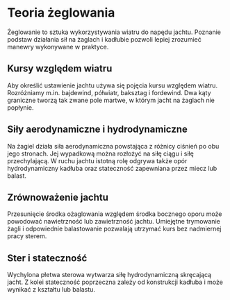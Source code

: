 # Teoria żeglowania

Żeglowanie to sztuka wykorzystywania wiatru do napędu jachtu. Poznanie podstaw działania sił na żaglach i kadłubie pozwoli lepiej zrozumieć manewry wykonywane w praktyce.

## Kursy względem wiatru

Aby określić ustawienie jachtu używa się pojęcia kursu względem wiatru. Rozróżniamy m.in. bajdewind, półwiatr, baksztag i fordewind. Dwa kąty graniczne tworzą tak zwane pole martwe, w którym jacht na żaglach nie popłynie.

## Siły aerodynamiczne i hydrodynamiczne

Na żagiel działa siła aerodynamiczna powstająca z różnicy ciśnień po obu jego stronach. Jej wypadkową można rozłożyć na siłę ciągu i siłę przechylającą. W ruchu jachtu istotną rolę odgrywa także opór hydrodynamiczny kadłuba oraz stateczność zapewniana przez miecz lub balast.

## Zrównoważenie jachtu

Przesunięcie środka ożaglowania względem środka bocznego oporu może powodować nawietrzność lub zawietrzność jachtu. Umiejętne trymowanie żagli i odpowiednie balastowanie pozwalają utrzymać kurs bez nadmiernej pracy sterem.

## Ster i stateczność

Wychylona płetwa sterowa wytwarza siłę hydrodynamiczną skręcającą jacht. Z kolei stateczność poprzeczna zależy od konstrukcji kadłuba i może wynikać z kształtu lub balastu.

